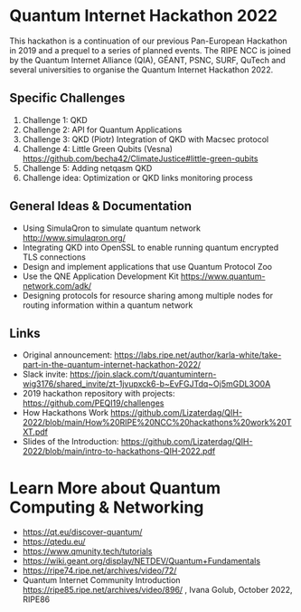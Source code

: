 # Quantum Internet Hackathon 2022
This hackathon is a continuation of our previous Pan-European Hackathon in 2019 and a prequel to a series of planned events. The RIPE NCC is joined by the Quantum Internet Alliance (QIA), GÉANT, PSNC, SURF, QuTech and several universities to organise the Quantum Internet Hackathon 2022. 



## Specific Challenges 

1. Challenge 1: QKD
2. Challenge 2: API for Quantum Applications
3. Challenge 3: QKD (Piotr) Integration of QKD with Macsec protocol
4. Challenge 4: Little Green Qubits (Vesna) https://github.com/becha42/ClimateJustice#little-green-qubits 
5. Challenge 5: Adding netqasm QKD 
6. Challenge idea: Optimization or QKD links monitoring process

## General Ideas & Documentation 

* Using SimulaQron to simulate quantum network http://www.simulaqron.org/ 
* Integrating QKD into OpenSSL to enable running quantum encrypted TLS connections
* Design and implement applications that use Quantum Protocol Zoo
* Use the QNE Application Development Kit https://www.quantum-network.com/adk/ 
* Designing protocols for resource sharing among multiple nodes for routing information within a quantum network

## Links
* Original announcement: https://labs.ripe.net/author/karla-white/take-part-in-the-quantum-internet-hackathon-2022/
* Slack invite: https://join.slack.com/t/quantumintern-wig3176/shared_invite/zt-1jvupxck6-b~EvFGJTdq~Oj5mGDL3O0A 
* 2019 hackathon repository with projects: https://github.com/PEQI19/challenges 
* How Hackathons Work https://github.com/Lizaterdag/QIH-2022/blob/main/How%20RIPE%20NCC%20hackathons%20work%20TXT.pdf
* Slides of the Introduction: https://github.com/Lizaterdag/QIH-2022/blob/main/intro-to-hackathons-QIH-2022.pdf 


# Learn More about Quantum Computing & Networking 

* https://qt.eu/discover-quantum/
* https://qtedu.eu/
* https://www.qmunity.tech/tutorials
* https://wiki.geant.org/display/NETDEV/Quantum+Fundamentals
* https://ripe74.ripe.net/archives/video/72/ 
* Quantum Internet Community Introduction https://ripe85.ripe.net/archives/video/896/ , Ivana Golub, October 2022, RIPE86 

